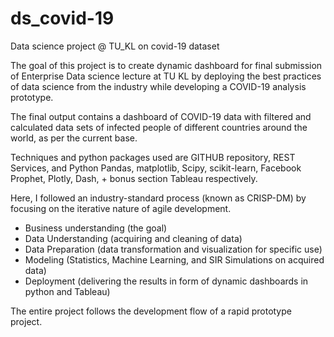 ds_covid-19
==============================

Data science project @ TU_KL on covid-19 dataset

The goal of this project is to create dynamic dashboard for final submission of Enterprise Data science lecture at TU KL by deploying the best practices of data science from the industry while developing a COVID-19 analysis prototype.

The final output contains a dashboard of COVID-19 data with filtered and calculated data sets of infected people of different countries around the world, as per the current base.

Techniques and python packages used are GITHUB repository, REST Services, and Python Pandas, matplotlib, Scipy, scikit-learn, Facebook Prophet, Plotly, Dash, + bonus section Tableau respectively.

Here, I followed an industry-standard process (known as CRISP-DM) by focusing on the iterative nature of agile development.

* Business understanding (the goal)
* Data Understanding (acquiring and cleaning of data)
* Data Preparation (data transformation and visualization for specific use)
* Modeling (Statistics, Machine Learning, and SIR Simulations on acquired data)
* Deployment (delivering the results in form of dynamic dashboards in python and Tableau)

The entire project follows the development flow of a rapid prototype project.
